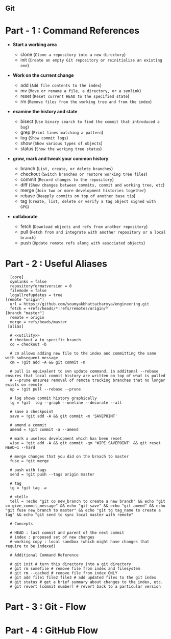 ## Git

# Part - 1 : Command References 

* **Start a working area**
   * clone (`Clone a repository into a new directory`) 
   * init (`Create an empty Git repository or reinitialize an existing one`)

* **Work on the current change**
   - add (`Add file contents to the index`)
   - mv (`Move or rename a file, a directory, or a symlink`)
   - reset (`Reset current HEAD to the specified state`)
   - rm (`Remove files from the working tree and from the index`)

- **examine the history and state**
    - bisect (`Use binary search to find the commit that introduced a bug`)
  - grep (`Print lines matching a pattern`)
  - log (`Show commit logs`)
  - show (`Show various types of objects`)
  - status (`Show the working tree status`)

- **grow, mark and tweak your common history**
    - branch (`List, create, or delete branches`)
  - checkout (`Switch branches or restore working tree files`)
  - commit (`Record changes to the repository`)
  - diff (`Show changes between commits, commit and working tree, etc`)
  - merge (`Join two or more development histories together`)
  - rebase (`Reapply commits on top of another base tip`)
  - tag (`Create, list, delete or verify a tag object signed with GPG`)

- **collaborate**
    - fetch (`Download objects and refs from another repository`) 
    - pull (`Fetch from and integrate with another repository or a local branch`)
    - push (`Update remote refs along with associated objects`)


 
# Part - 2 : Useful Aliases
  ```
    [core]
    symlinks = false
    repositoryformatversion = 0
    filemode = false
    logallrefupdates = true
  [remote "origin"]
    url = https://github.com/soumyakbhattacharyya/engineering.git
    fetch = +refs/heads/*:refs/remotes/origin/*
  [branch "master"]
    remote = origin
    merge = refs/heads/master
   [alias]
    
    # <<utility>>
    # checkout a to specific branch
    co = checkout -b

    # cm allows adding new file to the index and committing the same with subsequent message
    cm = !git add -A && git commit -m
    
    # pull is equivalent to svn update command, in additonal --rebase ensures that local commit history are written on top of what is pulled
    # --prune ensures removal of remote tracking branches that no longer exists on remote 
    up = !git pull --rebase --prune
    
    # log shows commit history graphically 
    lg = !git  log --graph --oneline --decorate --all
    
    # save a checkpoint
    save = !git add -A && git commit -m 'SAVEPOINT'
    
    # amend a commit
    amend = !git commit -a --amend
    
    # mark a useless development which has been reset
    wipe = !git add -A && git commit -qm 'WIPE SAVEPOINT' && git reset HEAD~1 --hard
    
    # merge changes that you did on the brnach to master
    fuse = !git merge        

    # push with tags 
    send = !git push --tags origin master

    # tag
    tg = !git tag -a
    
    # <tell>
    tell = !echo "git co new_branch to create a new branch" && echo "git cm give_commit_message" && echo "git save" && echo "git amend" && echo "git fuse new_branch to master" && echo "git tg tag_name to create a tag" && echo "git send to sync local master with remote" 
    
    # Concepts

    # HEAD : last commit and parent of the next commit
    # index : proposed set of new changes
    # working copy : local sandbox (which might have changes that require to be indexed)

    # Additional Command Reference

    # git init # turn this directory into a git directory 
    # git rm somefile # remove file from index and filesystem 
    # git rm --cached # remove file from index ONLY 
    # git add file1 file2 file3 # add updated files to the git index 
    # git status # get a brief summary about changes to the index, etc. 
    # git revert [commit number] # revert back to a particular version
  ``` 
   


# Part - 3 : Git - Flow

# Part - 4 : GitHub Flow 
